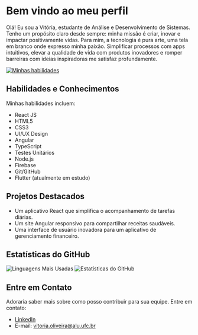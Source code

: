 # Bem vindo ao meu perfil

Olá! Eu sou a Vitória, estudante de Análise e Desenvolvimento de Sistemas. Tenho um propósito claro desde sempre: minha missão é criar, inovar e impactar positivamente vidas. Para mim, a tecnologia é pura arte, uma tela em branco onde expresso minha paixão. Simplificar processos com apps intuitivos, elevar a qualidade de vida com produtos inovadores e romper barreiras com ideias inspiradoras me satisfaz profundamente.

[![Minhas habilidades](https://skillicons.dev/icons?i=js,html,css,angular,typescript,react,nodejs,git,vite,figma,firebase&perline=6)](https://skillicons.dev)

## Habilidades e Conhecimentos

Minhas habilidades incluem:

- React JS
- HTML5
- CSS3
- UI/UX Design
- Angular
- TypeScript
- Testes Unitários
- Node.js
- Firebase
- Git/GitHub
- Flutter (atualmente em estudo)

## Projetos Destacados

- Um aplicativo React que simplifica o acompanhamento de tarefas diárias.
- Um site Angular responsivo para compartilhar receitas saudáveis.
- Uma interface de usuário inovadora para um aplicativo de gerenciamento financeiro.

## Estatísticas do GitHub

![Linguagens Mais Usadas](https://github-readme-stats.vercel.app/api/top-langs/?username=vitcbrl&layout=compact&langs_count=7&theme=dracula)
![Estatísticas do GitHub](https://github-readme-stats.vercel.app/api?username=vitcbrl&show_icons=true&theme=dracula&include_all_commits=true&count_private=true)

## Entre em Contato

Adoraria saber mais sobre como posso contribuir para sua equipe. Entre em contato:

- [LinkedIn](https://www.linkedin.com/in/vitoria-cabral-oliveira/)
- E-mail: vitoria.oliveira@alu.ufc.br

